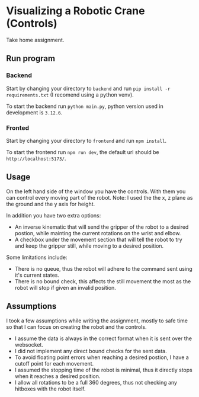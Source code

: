 # Visualizing a Robotic Crane (Controls)

Take home assignment.

## Run program

### Backend

Start by changing your directory to `backend` and run `pip install -r requirements.txt` (I recomend using a python venv).

To start the backend run `python main.py`, python version used in development is `3.12.6`.

### Fronted

Start by changing your directory to `frontend` and run `npm install`.

To start the frontend run `npm run dev`, the default url should be `http://localhost:5173/`.

## Usage

On the left hand side of the window you have the controls.
With them you can control every moving part of the robot.
Note: I used the the x, z plane as the ground and the y axis for height.

In addition you have two extra options:

* An inverse kinematic that will send the gripper of the robot to a desired postion, while mainting the current rotations on the wrist and elbow.
* A checkbox under the movement section that will tell the robot to try and keep the gripper still, while moving to a desired position.

Some limitations include:

* There is no queue, thus the robot will adhere to the command sent using it's current states.
* There is no bound check, this affects the still movement the most as the robot will stop if given an invalid position.

## Assumptions

I took a few assumptions while writing the assignment, mostly to safe time so that I can focus on creating the robot and the controls.

* I assume the data is always in the correct format when it is sent over the websocket.
* I did not implement any direct bound checks for the sent data.
* To avoid floating point errors when reaching a desired postion, I have a cutoff point for each movement.
* I assumed the stopping time of the robot is minimal, thus it directly stops when it reaches a desired position.
* I allow all rotations to be a full 360 degrees, thus not checking any hitboxes with the robot itself.
